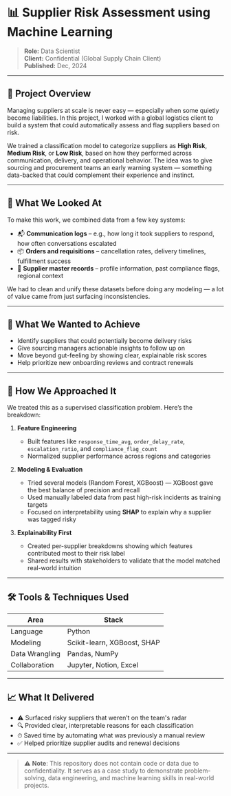 # 📊 Supplier Risk Assessment using Machine Learning

> **Role:** Data Scientist  
> **Client:** Confidential (Global Supply Chain Client)  
> **Published:** Dec, 2024

---

## 🧾 Project Overview

Managing suppliers at scale is never easy — especially when some quietly become liabilities. In this project, I worked with a global logistics client to build a system that could automatically assess and flag suppliers based on risk. 

We trained a classification model to categorize suppliers as **High Risk**, **Medium Risk**, or **Low Risk**, based on how they performed across communication, delivery, and operational behavior. The idea was to give sourcing and procurement teams an early warning system — something data-backed that could complement their experience and instinct.

---

## 🧩 What We Looked At

To make this work, we combined data from a few key systems:

- 📬 **Communication logs** – e.g., how long it took suppliers to respond, how often conversations escalated  
- 📦 **Orders and requisitions** – cancellation rates, delivery timelines, fulfillment success  
- 🧾 **Supplier master records** – profile information, past compliance flags, regional context  

We had to clean and unify these datasets before doing any modeling — a lot of value came from just surfacing inconsistencies.

---

## 🎯 What We Wanted to Achieve

- Identify suppliers that could potentially become delivery risks  
- Give sourcing managers actionable insights to follow up on  
- Move beyond gut-feeling by showing clear, explainable risk scores  
- Help prioritize new onboarding reviews and contract renewals  

---

## 🧠 How We Approached It

We treated this as a supervised classification problem. Here’s the breakdown:

1. **Feature Engineering**  
   - Built features like `response_time_avg`, `order_delay_rate`, `escalation_ratio`, and `compliance_flag_count`  
   - Normalized supplier performance across regions and categories  

2. **Modeling & Evaluation**  
   - Tried several models (Random Forest, XGBoost) — XGBoost gave the best balance of precision and recall  
   - Used manually labeled data from past high-risk incidents as training targets  
   - Focused on interpretability using **SHAP** to explain why a supplier was tagged risky  

3. **Explainability First**  
   - Created per-supplier breakdowns showing which features contributed most to their risk label  
   - Shared results with stakeholders to validate that the model matched real-world intuition  

---

## 🛠 Tools & Techniques Used

| Area              | Stack                          |
|-------------------|-------------------------------|
| Language          | Python                         |
| Modeling          | Scikit-learn, XGBoost, SHAP    |
| Data Wrangling    | Pandas, NumPy                  |
| Collaboration     | Jupyter, Notion, Excel         |

---

## 📈 What It Delivered

- ⚠️ Surfaced risky suppliers that weren’t on the team's radar  
- 🔍 Provided clear, interpretable reasons for each classification  
- ⏱ Saved time by automating what was previously a manual review  
- ✅ Helped prioritize supplier audits and renewal decisions  

---

> ⚠️ **Note**: This repository does not contain code or data due to confidentiality. It serves as a case study to demonstrate problem-solving, data engineering, and machine learning skills in real-world projects.
